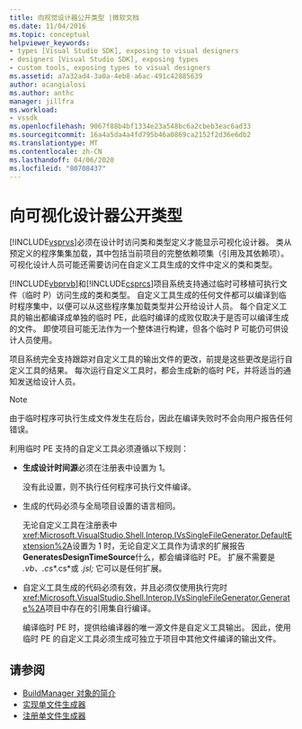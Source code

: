 ```yaml
---
title: 向视觉设计器公开类型 |微软文档
ms.date: 11/04/2016
ms.topic: conceptual
helpviewer_keywords:
- types [Visual Studio SDK], exposing to visual designers
- designers [Visual Studio SDK], exposing types
- custom tools, exposing types to visual designers
ms.assetid: a7a32ad4-3a0a-4eb8-a6ac-491c42885639
author: acangialosi
ms.author: anthc
manager: jillfra
ms.workload:
- vssdk
ms.openlocfilehash: 9067f88b4bf1334e23a548bc6a2cbeb3eac6ad33
ms.sourcegitcommit: 16a4a5da4a4fd795b46a0869ca2152f2d36e6db2
ms.translationtype: MT
ms.contentlocale: zh-CN
ms.lasthandoff: 04/06/2020
ms.locfileid: "80708437"
---
```

# <a name="expose-types-to-visual-designers"></a>向可视化设计器公开类型
[!INCLUDE[vsprvs](../../code-quality/includes/vsprvs_md.md)]必须在设计时访问类和类型定义才能显示可视化设计器。 类从预定义的程序集集加载，其中包括当前项目的完整依赖项集（引用及其依赖项）。 可视化设计人员可能还需要访问在自定义工具生成的文件中定义的类和类型。

 [!INCLUDE[vbprvb](../../code-quality/includes/vbprvb_md.md)]和[!INCLUDE[csprcs](../../data-tools/includes/csprcs_md.md)]项目系统支持通过临时可移植可执行文件（临时 P）访问生成的类和类型。 自定义工具生成的任何文件都可以编译到临时程序集中，以便可以从这些程序集加载类型并公开给设计人员。 每个自定义工具的输出都编译成单独的临时 PE，此临时编译的成败仅取决于是否可以编译生成的文件。 即使项目可能无法作为一个整体进行构建，但各个临时 P 可能仍可供设计人员使用。

 项目系统完全支持跟踪对自定义工具的输出文件的更改，前提是这些更改是运行自定义工具的结果。 每次运行自定义工具时，都会生成新的临时 PE，并将适当的通知发送给设计人员。

> [!NOTE]
> 由于临时程序可执行生成文件发生在后台，因此在编译失败时不会向用户报告任何错误。

 利用临时 PE 支持的自定义工具必须遵循以下规则：

- **生成设计时间源**必须在注册表中设置为 1。

     没有此设置，则不执行任何程序可执行文件编译。

- 生成的代码必须与全局项目设置的语言相同。

     无论自定义工具在注册表中<xref:Microsoft.VisualStudio.Shell.Interop.IVsSingleFileGenerator.DefaultExtension%2A>设置为 1 时，无论自定义工具作为请求的扩展报告**GeneratesDesignTimeSource**什么，都会编译临时 PE。 扩展不需要是 *.vb、.cs**.cs*或 *.jsl;* 它可以是任何扩展。

- 自定义工具生成的代码必须有效，并且必须仅使用执行完时<xref:Microsoft.VisualStudio.Shell.Interop.IVsSingleFileGenerator.Generate%2A>项目中存在的引用集自行编译。

     编译临时 PE 时，提供给编译器的唯一源文件是自定义工具输出。 因此，使用临时 PE 的自定义工具必须生成可独立于项目中其他文件编译的输出文件。

## <a name="see-also"></a>请参阅
- [BuildManager 对象的简介](https://msdn.microsoft.com/library/50080ec2-c1c9-412c-98ef-18d7f895e7fa)
- [实现单文件生成器](../../extensibility/internals/implementing-single-file-generators.md)
- [注册单文件生成器](../../extensibility/internals/registering-single-file-generators.md)
